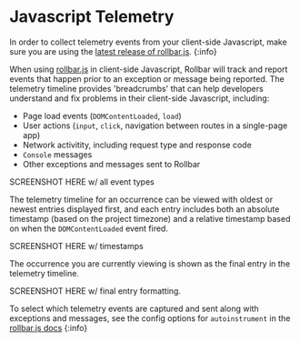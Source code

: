 # Javascript Telemetry

In order to collect telemetry events from your client-side Javascript, make sure you are using the [latest release of rollbar.js](https://github.com/rollbar/rollbar.js/releases/latest).
{:info}

When using [rollbar.js](https://rollbar.com/docs/notifiers/rollbar.js#telemetry) in client-side Javascript, Rollbar will track and report events that happen prior to an exception or message being reported.  The telemetry timeline provides 'breadcrumbs' that can help developers understand and fix problems in their client-side Javascript, including:

* Page load events (`DOMContentLoaded`, `load`)
* User actions (`input`, `click`, navigation between routes in a single-page app)
* Network activitity, including request type and response code
* `Console` messages
* Other exceptions and messages sent to Rollbar

SCREENSHOT HERE w/ all event types

The telemetry timeline for an occurrence can be viewed with oldest or newest entries displayed first, and each entry includes both an absolute timestamp (based on the project timezone) and a relative timestamp based on when the `DOMContentLoaded` event fired.

SCREENSHOT HERE w/ timestamps

The occurrence you are currently viewing is shown as the final entry in the telemetry timeline.

SCREENSHOT HERE w/ final entry formatting.

To select which telemetry events are captured and sent along with exceptions and messages, see the config options for `autoinstrument` in the [rollbar.js docs](https://rollbar.com/docs/notifiers/rollbar.js#telemetry)
{:info}
